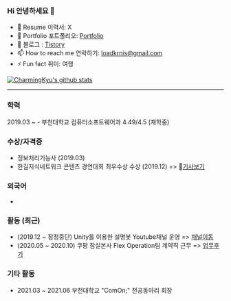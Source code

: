 ### Hi 안녕하세요 👋

- 🔭 Resume 이력서: X
- 🌱 Portfolio 포트폴리오: [Portfolio]()
- 👯 블로그 : [Tistory](https://charming-kyu.tistory.com/)
- 📫 How to reach me 연락하기: loadkrnis@gmail.com
- ⚡ Fun fact 취미: 여행

[![CharmingKyu's github stats](https://github-readme-stats.vercel.app/api?username=loadkrnis)](https://github.com/anuraghazra/github-readme-stats)
___
### 학력

2019.03 ~ - 부천대학교 컴퓨터소프트웨어과 4.49/4.5 (재학중)


### 수상/자격증

- 정보처리기능사 (2019.03)
- 한길지식네트워크 콘텐츠 경연대회 최우수상 수상 (2019.12) => 📰[기사보기](http://news.unn.net/news/articleView.html?idxno=223575)


### 외국어

-


### 활동 (최근)

- (2019.12 ~ 잠정중단) Unity를 이용한 설명봇 Youtube채널 운영 => [채널이동](https://www.youtube.com/channel/UCZfz6Hl6iE2zQZSH4s97QWQ/videos)
- (2020.05 ~ 2020.10) 쿠팡 잠실본사 Flex Operation팀 계약직 근무 => [업무후기](#)


### 기타 활동

- 2021.03 ~ 2021.06 부천대학교 "ComOn;" 전공동아리 회장


